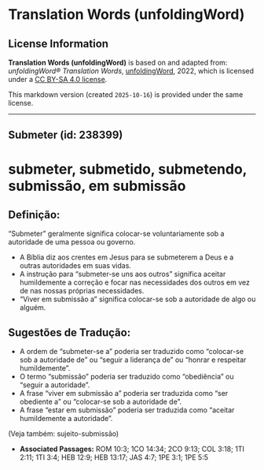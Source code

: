 # Translation Words (unfoldingWord)

## License Information

**Translation Words (unfoldingWord)** is based on and adapted from: _unfoldingWord® Translation Words_, [unfoldingWord](https://unfoldingword.org/utw), 2022, which is licensed under a [CC BY-SA 4.0 license](https://creativecommons.org/licenses/by-sa/4.0/legalcode.en).

This markdown version (created `2025-10-16`) is provided under the same license.



--------------------------------

## Submeter (id: 238399)

submeter, submetido, submetendo, submissão, em submissão
========================================================

Definição:
----------

“Submeter” geralmente significa colocar\-se voluntariamente sob a autoridade de uma pessoa ou governo.

* A Bíblia diz aos crentes em Jesus para se submeterem a Deus e a outras autoridades em suas vidas.
* A instrução para “submeter\-se uns aos outros” significa aceitar humildemente a correção e focar nas necessidades dos outros em vez de nas nossas próprias necessidades.
* “Viver em submissão a” significa colocar\-se sob a autoridade de algo ou alguém.

Sugestões de Tradução:
----------------------

* A ordem de “submeter\-se a” poderia ser traduzido como “colocar\-se sob a autoridade de” ou “seguir a liderança de” ou “honrar e respeitar humildemente”.
* O termo “submissão” poderia ser traduzido como “obediência” ou “seguir a autoridade”.
* A frase “viver em submissão a” poderia ser traduzida como “ser obediente a” ou “colocar\-se sob a autoridade de”.
* A frase “estar em submissão” poderia ser traduzida como “aceitar humildemente a autoridade”.

(Veja também: sujeito\-submissão)

* **Associated Passages:** ROM 10:3; 1CO 14:34; 2CO 9:13; COL 3:18; 1TI 2:11; 1TI 3:4; HEB 12:9; HEB 13:17; JAS 4:7; 1PE 3:1; 1PE 5:5

